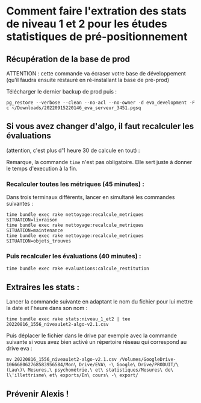 # Comment faire l'extration des stats de niveau 1 et 2 pour les études statistiques de pré-positionnement

## Récupération de la base de prod
ATTENTION : cette commande va écraser votre base de développement (qu'il faudra ensuite réstauré en ré-installant la base de pré-prod)

Télécharger le dernier backup de prod puis :

    pg_restore --verbose --clean --no-acl --no-owner -d eva_development -F c ~/Downloads/20220915220146_eva_serveur_3451.pgsq

## Si vous avez changer d'algo, il faut recalculer les évaluations
(attention, c'est plus d'1 heure 30 de calcule en tout) :

Remarque, la commande `time` n'est pas obligatoire. Elle sert juste à donner le temps d'execution à la fin.

### Recalculer toutes les métriques (45 minutes) :

Dans trois terminaux différents, lancer en simultané les commandes suivantes :

    time bundle exec rake nettoyage:recalcule_metriques SITUATION=livraison
    time bundle exec rake nettoyage:recalcule_metriques SITUATION=maintenance
    time bundle exec rake nettoyage:recalcule_metriques SITUATION=objets_trouves

### Puis recalculer les évaluations (40 minutes) :

    time bundle exec rake evaluations:calcule_restitution

## Extraires les stats :

Lancer la commande suivante en adaptant le nom du fichier pour lui mettre la date et l'heure dans son nom :

    time bundle exec rake stats:niveau_1_et2 | tee 20220816_1556_niveau1et2-algo-v2.1.csv

Puis déplacer le fichier dans le drive par exemple avec la commande suivante si vous avez bien activé un répertoire réseau qui correspond au drive eva :

    mv 20220816_1556_niveau1et2-algo-v2.1.csv /Volumes/GoogleDrive-106668062768583956584/Mon\ Drive/EVA\ -\ Google\ Drive/PRODUIT/\(Lau\)\ Mesures,\ psychométrie,\ et\ statistiques/Mesures\ de\ l\'illettrisme\ et\ exports/En\ cours\ -\ export/

## Prévenir Alexis !
